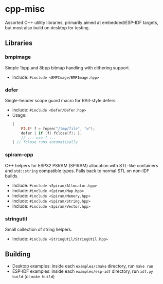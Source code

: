 # cpp-misc

Assorted C++ utility libraries, primarily aimed at embedded/ESP-IDF targets, but most also build on desktop for testing.

## Libraries

### bmpimage

Simple 1bpp and 8bpp bitmap handling with dithering support.

- Include: `#include <BMPImage/BMPImage.hpp>`

### defer

Single-header scope guard macro for RAII-style defers.

- Include: `#include <Defer/Defer.hpp>`
- Usage:
  ```cpp
  {
      FILE* f = fopen("/tmp/file", "w");
      defer { if (f) fclose(f); };
      // ... use f ...
  } // fclose runs automatically
  ```

### spiram-cpp

C++ helpers for ESP32 PSRAM (SPIRAM) allocation with STL-like containers and `std::string` compatible types. Falls back to normal STL on non-IDF builds.

- Include: `#include <Spiram/Allocator.hpp>`
- Include: `#include <Spiram/Map.hpp>`
- Include: `#include <Spiram/Memory.hpp>`
- Include: `#include <Spiram/String.hpp>`
- Include: `#include <Spiram/Vector.hpp>`

### stringutil

Small collection of string helpers.

- Include: `#include <StringUtil/StringUtil.hpp>`

## Building

- Desktop examples: inside each `examples/cmake` directory, run `make run`
- ESP-IDF examples: inside each `examples/esp-idf` directory, run `idf.py build` (or `make build`)
